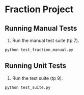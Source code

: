 # Fraction Project

## Running Manual Tests

1. Run the manual test suite (tp 7).

```sh
python test_fraction_manual.py
```

## Running Unit Tests

1. Run the test suite (tp 9).

```sh
python test_suite.py
```
